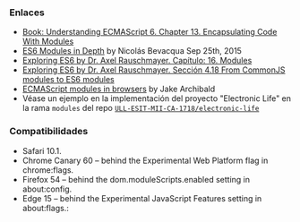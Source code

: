 ### Enlaces

* [Book: Understanding ECMAScript 6. Chapter 13. Encapsulating Code With Modules](https://leanpub.com/understandinges6/read#leanpub-auto-encapsulating-code-with-modules)
* [ES6 Modules in Depth](https://ponyfoo.com/articles/es6-modules-in-depth) by Nicolás Bevacqua Sep 25th, 2015
* [Exploring ES6 by Dr. Axel Rauschmayer. Capítulo: 16. Modules](http://exploringjs.com/es6/ch_modules.html)
* [Exploring ES6 by Dr. Axel Rauschmayer. Sección 4.18 From CommonJS modules to ES6 modules](http://exploringjs.com/es6/ch_core-features.html#sec_from-cjs-to-esm)
* [ECMAScript modules in browsers](https://jakearchibald.com/2017/es-modules-in-browsers/) by Jake Archibald
* Véase un ejemplo en la implementación del proyecto "Electronic Life" en la rama `modules` del repo [`ULL-ESIT-MII-CA-1718/electronic-life`](https://github.com/ULL-ESIT-MII-CA-1718/electronic-life/tree/modules)

### Compatibilidades

* Safari 10.1.
* Chrome Canary 60 – behind the Experimental Web Platform flag in chrome:flags.
* Firefox 54 – behind the dom.moduleScripts.enabled setting in about:config.
* Edge 15 – behind the Experimental JavaScript Features setting in about:flags.:
